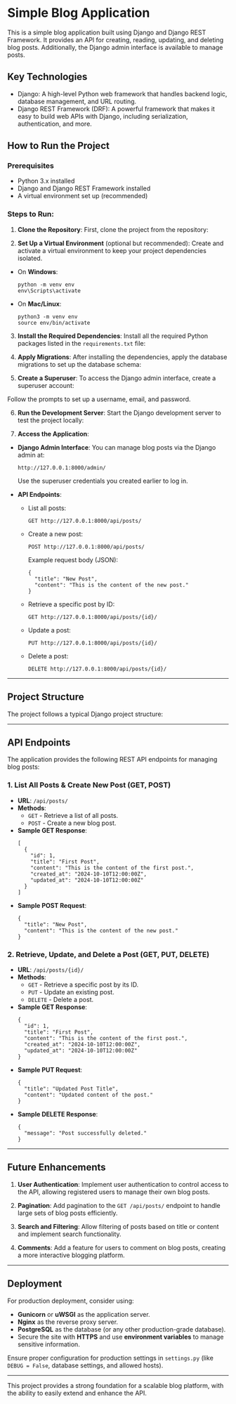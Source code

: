 # Simple Blog Application

This is a simple blog application built using Django and Django REST Framework. It provides an API for creating, reading, updating, and deleting blog posts. Additionally, the Django admin interface is available to manage posts.

## Key Technologies

- Django: A high-level Python web framework that handles backend logic, database management, and URL routing.
- Django REST Framework (DRF): A powerful framework that makes it easy to build web APIs with Django, including serialization, authentication, and more.

## How to Run the Project

### Prerequisites
- Python 3.x installed
- Django and Django REST Framework installed
- A virtual environment set up (recommended)

### Steps to Run:

1. **Clone the Repository**:
   First, clone the project from the repository:
   

2. **Set Up a Virtual Environment** (optional but recommended):
Create and activate a virtual environment to keep your project dependencies isolated.

- On **Windows**:
  ```
  python -m venv env
  env\Scripts\activate
  ```

- On **Mac/Linux**:
  ```
  python3 -m venv env
  source env/bin/activate
  ```

3. **Install the Required Dependencies**:
Install all the required Python packages listed in the `requirements.txt` file:


4. **Apply Migrations**:
After installing the dependencies, apply the database migrations to set up the database schema:


5. **Create a Superuser**:
To access the Django admin interface, create a superuser account:


Follow the prompts to set up a username, email, and password.

6. **Run the Development Server**:
Start the Django development server to test the project locally:


7. **Access the Application**:
- **Django Admin Interface**: You can manage blog posts via the Django admin at:
  
  ```
  http://127.0.0.1:8000/admin/
  ```
  
  Use the superuser credentials you created earlier to log in.

- **API Endpoints**:
  - List all posts:  
    
    ```
    GET http://127.0.0.1:8000/api/posts/
    ```
    
  - Create a new post:  
    
    ```
    POST http://127.0.0.1:8000/api/posts/
    ```
    
    Example request body (JSON):
    ```
    {
      "title": "New Post",
      "content": "This is the content of the new post."
    }
    ```
    
  - Retrieve a specific post by ID:  
    
    ```
    GET http://127.0.0.1:8000/api/posts/{id}/
    ```
    
  - Update a post:  
    
    ```
    PUT http://127.0.0.1:8000/api/posts/{id}/
    ```
    
  - Delete a post:  
    
    ```
    DELETE http://127.0.0.1:8000/api/posts/{id}/
    ```

---

## Project Structure

The project follows a typical Django project structure:


---

## API Endpoints

The application provides the following REST API endpoints for managing blog posts:

### 1. List All Posts & Create New Post (GET, POST)
   - **URL**: `/api/posts/`
   - **Methods**:
     - `GET` - Retrieve a list of all posts.
     - `POST` - Create a new blog post.
   - **Sample GET Response**:
     ```
     [
       {
         "id": 1,
         "title": "First Post",
         "content": "This is the content of the first post.",
         "created_at": "2024-10-10T12:00:00Z",
         "updated_at": "2024-10-10T12:00:00Z"
       }
     ]
     ```
   - **Sample POST Request**:
     ```
     {
       "title": "New Post",
       "content": "This is the content of the new post."
     }
     ```

### 2. Retrieve, Update, and Delete a Post (GET, PUT, DELETE)
   - **URL**: `/api/posts/{id}/`
   - **Methods**:
     - `GET` - Retrieve a specific post by its ID.
     - `PUT` - Update an existing post.
     - `DELETE` - Delete a post.
   - **Sample GET Response**:
     ```
     {
       "id": 1,
       "title": "First Post",
       "content": "This is the content of the first post.",
       "created_at": "2024-10-10T12:00:00Z",
       "updated_at": "2024-10-10T12:00:00Z"
     }
     ```
   - **Sample PUT Request**:
     ```
     {
       "title": "Updated Post Title",
       "content": "Updated content of the post."
     }
     ```
   - **Sample DELETE Response**:
     ```
     {
       "message": "Post successfully deleted."
     }
     ```

---

## Future Enhancements

1. **User Authentication**:
   Implement user authentication to control access to the API, allowing registered users to manage their own blog posts.

2. **Pagination**:
   Add pagination to the `GET /api/posts/` endpoint to handle large sets of blog posts efficiently.

3. **Search and Filtering**:
   Allow filtering of posts based on title or content and implement search functionality.

4. **Comments**:
   Add a feature for users to comment on blog posts, creating a more interactive blogging platform.

---

## Deployment

For production deployment, consider using:
- **Gunicorn** or **uWSGI** as the application server.
- **Nginx** as the reverse proxy server.
- **PostgreSQL** as the database (or any other production-grade database).
- Secure the site with **HTTPS** and use **environment variables** to manage sensitive information.

Ensure proper configuration for production settings in `settings.py` (like `DEBUG = False`, database settings, and allowed hosts).

---

This project provides a strong foundation for a scalable blog platform, with the ability to easily extend and enhance the API.
